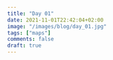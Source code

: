 ```yaml
---
title: "Day 01"
date: 2021-11-01T22:42:04+02:00
image: "/images/blog/day_01.jpg"
tags: ["maps"]
comments: false
draft: true
---
```

